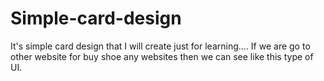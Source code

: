 # Simple-card-design
It's simple card design that I will create just for learning....
If we are go to other website for buy shoe any websites then we can see like this type of UI.
